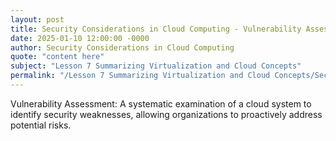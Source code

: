 ```yaml
---
layout: post
title: Security Considerations in Cloud Computing - Vulnerability Assessment
date: 2025-01-10 12:00:00 -0000
author: Security Considerations in Cloud Computing
quote: "content here"
subject: "Lesson 7 Summarizing Virtualization and Cloud Concepts"
permalink: "/Lesson 7 Summarizing Virtualization and Cloud Concepts/Security Considerations in Cloud Computing/Security Considerations in Cloud Computing - Vulnerability Assessment"
---
```


Vulnerability Assessment: A systematic examination of a cloud system to identify security weaknesses, allowing organizations to proactively address potential risks.
